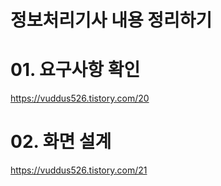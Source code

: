 # 정보처리기사 내용 정리하기

# 01. 요구사항 확인<br>
https://vuddus526.tistory.com/20

# 02. 화면 설계<br>
https://vuddus526.tistory.com/21
